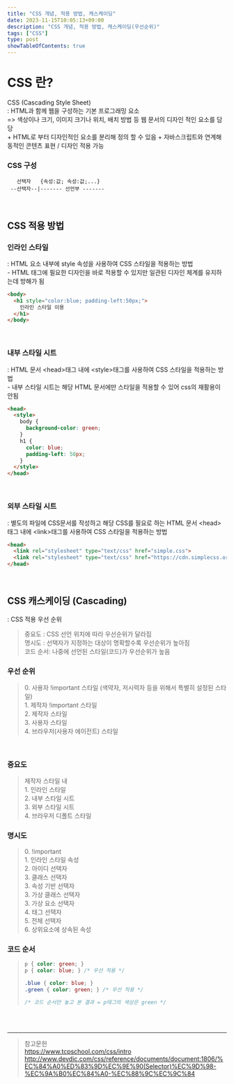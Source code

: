 ```yaml
---
title: "CSS 개념, 적용 방법, 캐스케이딩"
date: 2023-11-15T10:05:13+09:00
description: "CSS 개념, 적용 방법, 캐스케이딩(우선순위)"
tags: ["CSS"]
type: post
showTableOfContents: true
---
```


# CSS 란?
CSS (Cascading Style Sheet)  
: HTML과 함께 웹을 구성하는 기본 프로그래밍 요소  
=> 색상이나 크기, 이미지 크기나 위치, 배치 방법 등 웹 문서의 디자인 적인 요소를 담당  
\+ HTML로 부터 디자인적인 요소를 분리해 정의 할 수 있음
\+ 자바스크립트와 연계해 동적인 콘텐츠 표현 / 디자인 적용 가능
### CSS 구성
```
   선택자   {속성:값; 속성:값;...}  
 --선택자--|------- 선언부 -------
```  
<br/>

## CSS 적용 방법 
### 인라인 스타일
: HTML 요소 내부에 style 속성을 사용하여 CSS 스타일을 적용하는 방법  
\- HTML 태그에 필요한 디자인을 바로 적용할 수 있지만 일관된 디자인 체계를 유지하는데 방해가 됨
``` HTML
<body>
  <h1 style="color:blue; padding-left:50px;">
    인라인 스타일 이용
  </h1>
</body>
```  
<br/>

### 내부 스타일 시트
: HTML 문서 \<head>태그 내에 \<style>태그를 사용하여 CSS 스타일을 적용하는 방법  
\- 내부 스타일 시트는 해당 HTML 문서에만 스타일을 적용할 수 있어  css의 재활용이 안됨
``` HTML
<head>
  <style>
    body {
      background-color: green;
    }
    h1 {
      color: blue;
      padding-left: 50px;
    }
  </style>
</head>
```  
<br/>  

### 외부 스타일 시트
: 별도의 파일에 CSS문서를 작성하고 해당 CSS를 필요로 하는 HTML 문서 \<head>태그 내에 \<link>태그를 사용하여 CSS 스타일을 적용하는 방법  
``` HTML
<head>
  <link rel="stylesheet" type="text/css" href="simple.css">
  <link rel="stylesheet" type="text/css" href="https://cdn.simplecss.org/simple.css">
</head>
```  
<br/>  

## CSS 캐스케이딩 (Cascading)
: CSS 적용 우선 순위  
> 중요도 : CSS 선언 위치에 따라 우선순위가 달라짐  
> 명시도 : 선택자가 지정하는 대상이 명확할수록 우선순위가 높아짐  
> 코드 순서: 나중에 선언된 스타일(코드)가 우선순위가 높음 

### 우선 순위
> 0\. 사용자 !important 스타일 (색약자, 저시력자 등을 위해서 특별히 설정된 스타일)  
> 1\. 제작자 !important 스타일   
> 2\. 제작자 스타일  
> 3\. 사용자 스타일  
> 4\. 브라우저(사용자 에이전트) 스타일
<br/>

### 중요도 
> 제작자 스타일 내  
> 1\. 인라인 스타일  
> 2\. 내부 스타일 시트  
> 3\. 외부 스타일 시트  
> 4\. 브라우저 디폴트 스타일  

### 명시도
> 0\. !important   
> 1\. 인라인 스타일 속성  
> 2\. 아이디 선택자  
> 3\. 클래스 선택자  
> 3\. 속성 기반 선택자  
> 3\. 가상 클래스 선택자  
> 3\. 가상 요소 선택자  
> 4\. 태그 선택자  
> 5\. 전체 선택자  
> 6\. 상위요소에 상속된 속성  

### 코드 순서
> ``` CSS
>p { color: green; } 
>p { color: blue; } /* 우선 적용 */
>
>.blue { color: blue; }
>.green { color: green; } /* 우선 적용 */
>
> /* 코드 순서만 놓고 본 결과 = p태그의 색상은 green */
>```

<br/>
<br/>  

<hr/>  

>참고문헌  
><https://www.tcpschool.com/css/intro>
><http://www.devdic.com/css/reference/documents/document:1806/%EC%84%A0%ED%83%9D%EC%9E%90(Selector)%EC%9D%98-%EC%9A%B0%EC%84%A0-%EC%88%9C%EC%9C%84>